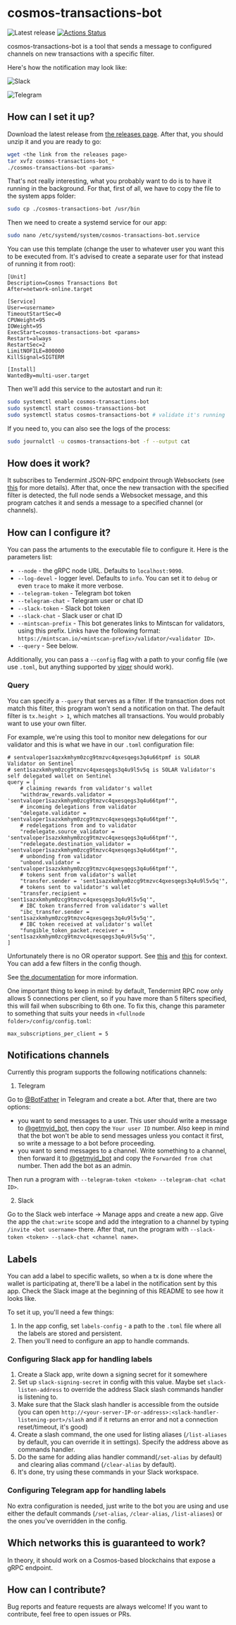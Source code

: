 # cosmos-transactions-bot

![Latest release](https://img.shields.io/github/v/release/solarlabsteam/cosmos-transactions-bot)
[![Actions Status](https://github.com/solarlabsteam/cosmos-transactions-bot/workflows/test/badge.svg)](https://github.com/solarlabsteam/cosmos-transactions-bot/actions)

cosmos-transactions-bot is a tool that sends a message to configured channels on new transactions with a specific filter.

Here's how the notification may look like:

![Slack](https://raw.githubusercontent.com/solarlabsteam/cosmos-transactions-bot/master/images/example-slack.png)

![Telegram](https://raw.githubusercontent.com/solarlabsteam/cosmos-transactions-bot/master/images/example-telegram.png)


## How can I set it up?

Download the latest release from [the releases page](https://github.com/solarlabsteam/cosmos-transactions-bot/releases/). After that, you should unzip it and you are ready to go:

```sh
wget <the link from the releases page>
tar xvfz cosmos-transactions-bot_*
./cosmos-transactions-bot <params>
```

That's not really interesting, what you probably want to do is to have it running in the background. For that, first of all, we have to copy the file to the system apps folder:

```sh
sudo cp ./cosmos-transactions-bot /usr/bin
```

Then we need to create a systemd service for our app:

```sh
sudo nano /etc/systemd/system/cosmos-transactions-bot.service
```

You can use this template (change the user to whatever user you want this to be executed from. It's advised to create a separate user for that instead of running it from root):

```
[Unit]
Description=Cosmos Transactions Bot
After=network-online.target

[Service]
User=<username>
TimeoutStartSec=0
CPUWeight=95
IOWeight=95
ExecStart=cosmos-transactions-bot <params>
Restart=always
RestartSec=2
LimitNOFILE=800000
KillSignal=SIGTERM

[Install]
WantedBy=multi-user.target
```

Then we'll add this service to the autostart and run it:

```sh
sudo systemctl enable cosmos-transactions-bot
sudo systemctl start cosmos-transactions-bot
sudo systemctl status cosmos-transactions-bot # validate it's running
```

If you need to, you can also see the logs of the process:

```sh
sudo journalctl -u cosmos-transactions-bot -f --output cat
```

## How does it work?

It subscribes to Tendermint JSON-RPC endpoint through Websockets (see [this](https://docs.tendermint.com/master/rpc/#/Websocket/subscribe) for more details). After that, once the new transaction with the specified filter is detected, the full node sends a Websocket message, and this program catches it and sends a message to a specified channel (or channels).

## How can I configure it?

You can pass the artuments to the executable file to configure it. Here is the parameters list:

- `--node` - the gRPC node URL. Defaults to `localhost:9090`.
- `--log-devel` - logger level. Defaults to `info`. You can set it to `debug` or even `trace` to make it more verbose.
- `--telegram-token` - Telegram bot token
- `--telegram-chat` - Telegram user or chat ID
- `--slack-token` - Slack bot token
- `--slack-chat` - Slack user or chat ID
- `--mintscan-prefix` - This bot generates links to Mintscan for validators, using this prefix. Links have the following format: `https://mintscan.io/<mintscan-prefix>/validator/<validator ID>`.
- `--query` - See below.


Additionally, you can pass a `--config` flag with a path to your config file (we use `.toml`, but anything supported by [viper](https://github.com/spf13/viper) should work).

### Query

You can specify a `--query` that serves as a filter. If the transaction does not match this filter, this program won't send a notification on that. The default filter is `tx.height > 1`, which matches all transactions. You would probably want to use your own filter.

For example, we're using this tool to monitor new delegations for our validator and this is what we have in our `.toml` configuration file:

```
# sentvaloper1sazxkmhym0zcg9tmzvc4qxesqegs3q4u66tpmf is SOLAR Validator on Sentinel
# sent1sazxkmhym0zcg9tmzvc4qxesqegs3q4u9l5v5q is SOLAR Validator's self delegated wallet on Sentinel
query = [
    # claiming rewards from validator's wallet
    "withdraw_rewards.validator = 'sentvaloper1sazxkmhym0zcg9tmzvc4qxesqegs3q4u66tpmf'",
    # incoming delegations from validator
    "delegate.validator = 'sentvaloper1sazxkmhym0zcg9tmzvc4qxesqegs3q4u66tpmf'",
    # redelegations from and to validator
    "redelegate.source_validator = 'sentvaloper1sazxkmhym0zcg9tmzvc4qxesqegs3q4u66tpmf'",
    "redelegate.destination_validator = 'sentvaloper1sazxkmhym0zcg9tmzvc4qxesqegs3q4u66tpmf'",
    # unbonding from validator
    "unbond.validator = 'sentvaloper1sazxkmhym0zcg9tmzvc4qxesqegs3q4u66tpmf'",
    # tokens sent from validator's wallet
    "transfer.sender = 'sent1sazxkmhym0zcg9tmzvc4qxesqegs3q4u9l5v5q'",
    # tokens sent to validator's wallet
    "transfer.recipient = 'sent1sazxkmhym0zcg9tmzvc4qxesqegs3q4u9l5v5q'",
    # IBC token transferred from validator's wallet
    "ibc_transfer.sender = 'sent1sazxkmhym0zcg9tmzvc4qxesqegs3q4u9l5v5q'",
    # IBC token received at validator's wallet
    "fungible_token_packet.receiver = 'sent1sazxkmhym0zcg9tmzvc4qxesqegs3q4u9l5v5q'",
]
```

Unfortunately there is no OR operator support. See [this](https://stackoverflow.com/questions/65709248/how-to-use-an-or-condition-with-the-tendermint-websocket-subscribe-method) and [this](https://github.com/tendermint/tendermint/issues/5206) for context. You can add a few filters in the config though.

See [the documentation](https://docs.tendermint.com/master/rpc/#/Websocket/subscribe) for more information.

One important thing to keep in mind: by default, Tendermint RPC now only allows 5 connections per client, so if you have more than 5 filters specified, this will fail when subscribing to 6th one. To fix this, change this parameter to something that suits your needs in `<fullnode folder>/config/config.toml`:

```
max_subscriptions_per_client = 5
```

## Notifications channels

Currently this program supports the following notifications channels:
1) Telegram

Go to [@BotFather](https://t.me/BotFather) in Telegram and create a bot. After that, there are two options:
- you want to send messages to a user. This user should write a message to [@getmyid_bot](https://t.me/getmyid_bot), then copy the `Your user ID` number. Also keep in mind that the bot won't be able to send messages unless you contact it first, so write a message to a bot before proceeding.
- you want to send messages to a channel. Write something to a channel, then forward it to [@getmyid_bot](https://t.me/getmyid_bot) and copy the `Forwarded from chat` number. Then add the bot as an admin.


Then run a program with `--telegram-token <token> --telegram-chat <chat ID>`.

2) Slack

Go to the Slack web interface -> Manage apps and create a new app.
Give the app the `chat:write` scope and add the integration to a channel by typing `/invite <bot username>` there.
After that, run the program with `--slack-token <token> --slack-chat <channel name>`.

## Labels

You can add a label to specific wallets, so when a tx is done where the wallet is participating at, there'll be a label in the notification sent by this app. Check the Slack image at the beginning of this README to see how it looks like.

To set it up, you'll need a few things:

1. In the app config, set `labels-config` - a path to the `.toml` file where all the labels are stored and persistent.
2. Then you'll need to configure an app to handle commands.

### Configuring Slack app for handling labels

1. Create a Slack app, write down a signing secret for it somewhere
2. Set up `slack-signing-secret` in config with this value. Maybe set `slack-listen-address` to override the address Slack slash commands handler is listening to.
3. Make sure that the Slack slash handler is accessible from the outside (you can open `http://<your-server-IP-or-address>:<slack-handler-listening-port>/slash` and if it returns an error and not a connection reset/timeout, it's good)
4. Create a slash command, the one used for listing aliases (`/list-aliases` by default, you can override it in settings). Specify the address above as commands handler.
5. Do the same for adding alias handler command(`/set-alias` by default) and clearing alias command (`/clear-alias` by default).
6. It's done, try using these commands in your Slack workspace.

### Configuring Telegram app for handling labels

No extra configuration is needed, just write to the bot you are using and use either the default commands (`/set-alias`, `/clear-alias`, `/list-aliases`) or the ones you've overridden in the config.

## Which networks this is guaranteed to work?

In theory, it should work on a Cosmos-based blockchains that expose a gRPC endpoint.

## How can I contribute?

Bug reports and feature requests are always welcome! If you want to contribute, feel free to open issues or PRs.
